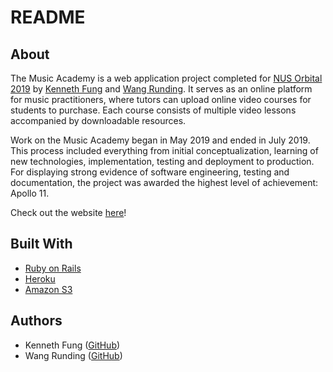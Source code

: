 # README

## About

The Music Academy is a web application project completed for [NUS Orbital 2019](https://orbital.comp.nus.edu.sg/) by [Kenneth Fung](https://github.com/kenneth-fung) and [Wang Runding](https://github.com/R-D-D-D). It serves as an online platform for music practitioners, where tutors can upload online video courses for students to purchase. Each course consists of multiple video lessons accompanied by downloadable resources.

Work on the Music Academy began in May 2019 and ended in July 2019. This process included everything from initial conceptualization, learning of new technologies, implementation, testing and deployment to production. For displaying strong evidence of software engineering, testing and documentation, the project was awarded the highest level of achievement: Apollo 11.

Check out the website [here](music-academy-orbital.herokuapp.com)!

## Built With

- [Ruby on Rails](https://rubyonrails.org/)
- [Heroku](https://www.heroku.com/)
- [Amazon S3](https://aws.amazon.com/s3/)

## Authors

- Kenneth Fung ([GitHub](https://github.com/kenneth-fung))
- Wang Runding ([GitHub](https://github.com/R-D-D-D))
